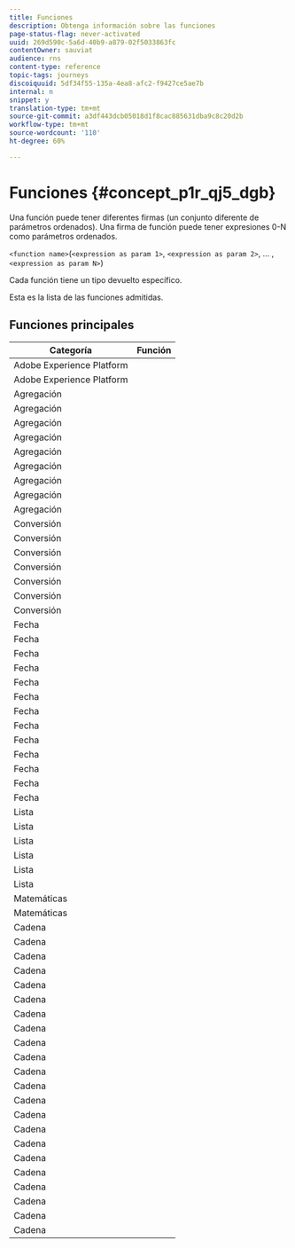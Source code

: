 ```yaml
---
title: Funciones
description: Obtenga información sobre las funciones
page-status-flag: never-activated
uuid: 269d590c-5a6d-40b9-a879-02f5033863fc
contentOwner: sauviat
audience: rns
content-type: reference
topic-tags: journeys
discoiquuid: 5df34f55-135a-4ea8-afc2-f9427ce5ae7b
internal: n
snippet: y
translation-type: tm+mt
source-git-commit: a3df443dcb05018d1f8cac885631dba9c8c20d2b
workflow-type: tm+mt
source-wordcount: '110'
ht-degree: 60%

---
```



# Funciones {#concept_p1r_qj5_dgb}

Una función puede tener diferentes firmas (un conjunto diferente de parámetros ordenados). Una firma de función puede tener expresiones 0-N como parámetros ordenados.

`<function name>`(`<expression as param 1>`, `<expression as param 2>`, ... ,`<expression as param N>`)

Cada función tiene un tipo devuelto específico.

Esta es la lista de las funciones admitidas.

## Funciones principales

| Categoría | Función |
|-------------|-----------------------|
| Adobe Experience Platform | [](../functions/functiongetbestsendtime.md) |
| Adobe Experience Platform | [](../functions/functioninsegment.md) |
| Agregación | [](../functions/functionavg.md) |
| Agregación | [](../functions/functioncount.md) |
| Agregación | [](../functions/functioncountonlynull.md) |
| Agregación | [](../functions/functioncountwithnull.md) |
| Agregación | [](../functions/functiondistinctcount.md) |
| Agregación | [](../functions/functiondistinctcountwithnull.md) |
| Agregación | [](../functions/functionmax.md) |
| Agregación | [](../functions/functionmin.md) |
| Agregación | [](../functions/functionsum.md) |
| Conversión | [](../functions/functiontobool.md) |
| Conversión | [](../functions/functiontodatetime.md) |
| Conversión | [](../functions/functiontodatetimeonly.md) |
| Conversión | [](../functions/functiontodecimal.md) |
| Conversión | [](../functions/functiontoduration.md) |
| Conversión | [](../functions/functiontointeger.md) |
| Conversión | [](../functions/functiontostring.md) |
| Fecha | [](../functions/functioncurrenttimeinmillis.md) |
| Fecha | [](../functions/functioninlastdays.md) |
| Fecha | [](../functions/functioninlasthours.md) |
| Fecha | [](../functions/functioninlastmonths.md) |
| Fecha | [](../functions/functioninlastyears.md) |
| Fecha | [](../functions/functioninnextdays.md) |
| Fecha | [](../functions/functioninnexthours.md) |
| Fecha | [](../functions/functioninnextmonths.md) |
| Fecha | [](../functions/functioninnextyears.md) |
| Fecha | [](../functions/functionnow.md) |
| Fecha | [](../functions/functionnowwithdelta.md) |
| Fecha | [](../functions/functionsethours.md) |
| Fecha | [](../functions/functionsetdays.md) |
| Lista | [](../functions/functiondistinct.md) |
| Lista | [](../functions/functiondistinctcount.md) |
| Lista | [](../functions/functionin.md) |
| Lista | [](../functions/functionlistsize.md) |
| Lista | [](../functions/functionserializelist.md) |
| Lista | [](../functions/functionsort.md) |
| Matemáticas | [](../functions/functionrandom.md) |
| Matemáticas | [](../functions/functionround.md) |
| Cadena | [](../functions/functionconcat.md) |
| Cadena | [](../functions/functioncontain.md) |
| Cadena | [](../functions/functioncontainwithignorecase.md) |
| Cadena | [](../functions/functionendwith.md) |
| Cadena | [](../functions/functionendwithignorecase.md) |
| Cadena | [](../functions/functionequalignorecase.md) |
| Cadena | [](../functions/functionindexof.md) |
| Cadena | [](../functions/functionisempty.md) |
| Cadena | [](../functions/functionisnotempty.md) |
| Cadena | [](../functions/functionlastindexof.md) |
| Cadena | [](../functions/functionlength.md) |
| Cadena | [](../functions/functionlower.md) |
| Cadena | [](../functions/functionmatchregexp.md) |
| Cadena | [](../functions/functionnotequalignorecase.md) |
| Cadena | [](../functions/functionreplace.md) |
| Cadena | [](../functions/functionreplaceall.md) |
| Cadena | [](../functions/functionstartwith.md) |
| Cadena | [](../functions/functionstartwithignorecase.md) |
| Cadena | [](../functions/functionsubstr.md) |
| Cadena | [](../functions/functiontrim.md) |
| Cadena | [](../functions/functionupper.md) |
| Cadena | [](../functions/functionuuid.md) |